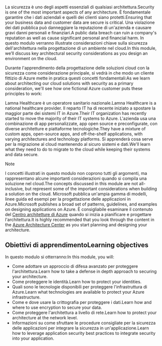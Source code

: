 <span data-ttu-id="ae391-101">La sicurezza è uno degli aspetti essenziali di qualsiasi architettura.</span><span class="sxs-lookup"><span data-stu-id="ae391-101">Security is one of the most important aspects of any architecture.</span></span> <span data-ttu-id="ae391-102">È fondamentale garantire che i dati aziendali e quelli dei clienti siano protetti.</span><span class="sxs-lookup"><span data-stu-id="ae391-102">Ensuring that your business data and customer data are secure is critical.</span></span> <span data-ttu-id="ae391-103">Una violazione dei dati pubblica può danneggiare la reputazione di un'azienda e causare gravi danni personali e finanziari.</span><span class="sxs-lookup"><span data-stu-id="ae391-103">A public data breach can ruin a company's reputation as well as cause significant personal and financial harm.</span></span> <span data-ttu-id="ae391-104">In questo modulo verranno illustrate considerazioni chiave sulla sicurezza dell'architettura nella progettazione di un ambiente nel cloud.</span><span class="sxs-lookup"><span data-stu-id="ae391-104">In this module, we’ll discuss key architectural security considerations as you design an environment on the cloud.</span></span>

<span data-ttu-id="ae391-105">Durante l'apprendimento della progettazione delle soluzioni cloud con la sicurezza come considerazione principale, si vedrà in che modo un cliente fittizio di Azure mette in pratica questi concetti fondamentali:</span><span class="sxs-lookup"><span data-stu-id="ae391-105">As we learn about architecting our cloud solutions with security as a primary consideration, we'll see how one fictional Azure customer puts these principles to work:</span></span>

<span data-ttu-id="ae391-106">Lamna Healthcare è un operatore sanitario nazionale.</span><span class="sxs-lookup"><span data-stu-id="ae391-106">Lamna Healthcare is a national healthcare provider.</span></span> <span data-ttu-id="ae391-107">Il reparto IT ha di recente iniziato a spostare la maggior parte dei sistemi IT in Azure.</span><span class="sxs-lookup"><span data-stu-id="ae391-107">Their IT organization has recently started to move the majority of their IT systems to Azure.</span></span> <span data-ttu-id="ae391-108">L'azienda usa una combinazione di app personalizzate, app open source e preconfigurate, con diverse architetture e piattaforme tecnologiche.</span><span class="sxs-lookup"><span data-stu-id="ae391-108">They have a mixture of custom apps, open-source apps, and off-the-shelf applications, with varying architectures and technology platforms.</span></span> <span data-ttu-id="ae391-109">Si apprenderà cosa serve per la migrazione al cloud mantenendo al sicuro sistemi e dati.</span><span class="sxs-lookup"><span data-stu-id="ae391-109">We'll learn what they need to do to migrate to the cloud while keeping their systems and data secure.</span></span>

> [!NOTE]
> <span data-ttu-id="ae391-110">I concetti illustrati in questo modulo non coprono tutti gli argomenti, ma rappresentano alcune importanti considerazioni quando si compila una soluzione nel cloud.</span><span class="sxs-lookup"><span data-stu-id="ae391-110">The concepts discussed in this module are not all-inclusive, but represent some of the important considerations when building a solution on the cloud.</span></span> <span data-ttu-id="ae391-111">Microsoft pubblica un'ampia gamma di modelli, linee guida ed esempi per la progettazione delle applicazioni in Azure.</span><span class="sxs-lookup"><span data-stu-id="ae391-111">Microsoft publishes a broad set of patterns, guidelines, and examples on designing applications on Azure.</span></span> <span data-ttu-id="ae391-112">È consigliabile esaminare il contenuto del [Centro architetture di Azure](https://docs.microsoft.com/azure/architecture/) quando si inizia a pianificare e progettare l'architettura.</span><span class="sxs-lookup"><span data-stu-id="ae391-112">It is highly recommended that you look through the content in the [Azure Architecture Center](https://docs.microsoft.com/azure/architecture/) as you start planning and designing your architecture.</span></span>

## <a name="learning-objectives"></a><span data-ttu-id="ae391-113">Obiettivi di apprendimento</span><span class="sxs-lookup"><span data-stu-id="ae391-113">Learning objectives</span></span>

<span data-ttu-id="ae391-114">In questo modulo si otterranno:</span><span class="sxs-lookup"><span data-stu-id="ae391-114">In this module, you will:</span></span>

- <span data-ttu-id="ae391-115">Come adottare un approccio di difesa avanzato per proteggere l'architettura.</span><span class="sxs-lookup"><span data-stu-id="ae391-115">Learn how to take a defense in depth approach to securing your architecture.</span></span>
- <span data-ttu-id="ae391-116">Come proteggere le identità.</span><span class="sxs-lookup"><span data-stu-id="ae391-116">Learn how to protect your identities.</span></span>
- <span data-ttu-id="ae391-117">Quali sono le tecnologie disponibili per proteggere l'infrastruttura di Azure.</span><span class="sxs-lookup"><span data-stu-id="ae391-117">Learn what technologies are available to protect your Azure infrastructure.</span></span>
- <span data-ttu-id="ae391-118">Come e dove usare la crittografia per proteggere i dati.</span><span class="sxs-lookup"><span data-stu-id="ae391-118">Learn how and where to use encryption to secure your data.</span></span>
- <span data-ttu-id="ae391-119">Come proteggere l'architettura a livello di rete.</span><span class="sxs-lookup"><span data-stu-id="ae391-119">Learn how to protect your architecture at the network level.</span></span>
- <span data-ttu-id="ae391-120">Informazioni su come sfruttare le procedure consigliate per la sicurezza delle applicazioni per integrare la sicurezza in un'applicazione.</span><span class="sxs-lookup"><span data-stu-id="ae391-120">Learn how to leverage application security best practices to integrate security into your application.</span></span>